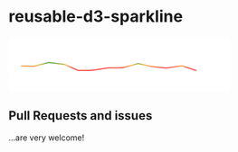 # reusable-d3-sparkline

[![Reusable D3.js Sparkline chart](https://raw.githubusercontent.com/DKirwan/reusable-d3-sparkline/develop/thumbnail.png)](https://github.com/DKirwan/reusable-d3-sparkline/)

## Pull Requests and issues

...are very welcome!
